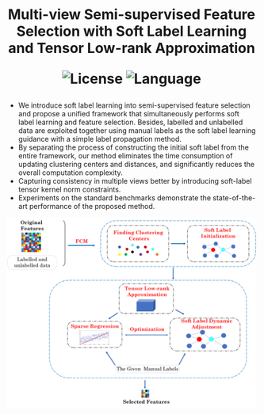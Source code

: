 <h1 align="center">
    Multi-view Semi-supervised Feature Selection with Soft Label Learning and Tensor Low-rank Approximation

![License](https://img.shields.io/badge/license-MIT-yellow) ![Language](https://img.shields.io/badge/language-matlab-brightgreen)

</h1>

- We introduce soft label learning into semi-supervised feature
  selection and propose a unified framework that simultaneously
  performs soft label learning and feature selection. Besides, labelled
  and unlabelled data are exploited together using manual labels as the
  soft label learning guidance with a simple label propagation method.
- By separating the process of constructing the initial soft label from
  the entire framework, our method eliminates the time consumption
  of updating clustering centers and distances, and significantly
  reduces the overall computation complexity.
- Capturing consistency in multiple views better by introducing
  soft-label tensor kernel norm constraints.
- Experiments on the standard benchmarks demonstrate the
  state-of-the-art performance of the proposed method.

![Framework](./misc/framework.png)
